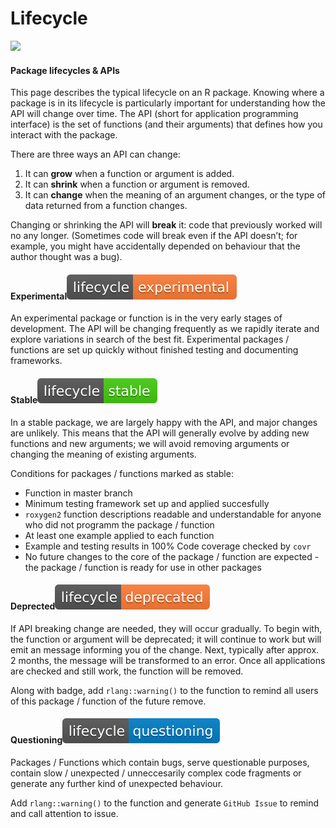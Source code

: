 # Lifecycle

![](https://www.tidyverse.org/lifecycle/images/lifecycle.svg)

#### Package lifecycles & APIs <a id="api"></a>

This page describes the typical lifecycle on an R package. Knowing where a package is in its lifecycle is particularly important for understanding how the API will change over time. The API \(short for application programming interface\) is the set of functions \(and their arguments\) that defines how you interact with the package.

There are three ways an API can change:

1. It can **grow** when a function or argument is added.
2. It can **shrink** when a function or argument is removed.
3. It can **change** when the meaning of an argument changes, or the type of data returned from a function changes.

Changing or shrinking the API will **break** it: code that previously worked will no any longer. \(Sometimes code will break even if the API doesn’t; for example, you might have accidentally depended on behaviour that the author thought was a bug\).

#### Experimental![](.gitbook/assets/lifecycle-experimental.svg) <a id="experimental"></a>

An experimental package or function is in the very early stages of development. The API will be changing frequently as we rapidly iterate and explore variations in search of the best fit. Experimental packages / functions are set up quickly without finished testing and documenting frameworks.

#### Stable![](.gitbook/assets/lifecycle-stable.svg) <a id="stable"></a>

In a stable package, we are largely happy with the API, and major changes are unlikely. This means that the API will generally evolve by adding new functions and new arguments; we will avoid removing arguments or changing the meaning of existing arguments.

Conditions for packages / functions marked as stable:

* Function in master branch
* Minimum testing framework set up and applied succesfully
* `roxygen2` function descriptions readable and understandable for anyone who did not programm the package / function
* At least one example applied to each function
* Example and testing results in 100% Code coverage checked by `covr`
* No future changes to the core of the package / function are expected - the package / function is ready for use in other packages

#### Deprected![](.gitbook/assets/lifecycle-deprecated%20%282%29.svg) <a id="archived"></a>

If API breaking change are needed, they will occur gradually. To begin with, the function or argument will be deprecated; it will continue to work but will emit an message informing you of the change. Next, typically after approx. 2 months, the message will be transformed to an error. Once all applications are checked and still work, the function will be removed.

Along with badge, add `rlang::warning()` to the function to remind all users of this package / function of the future remove. 

#### Questioning![](.gitbook/assets/lifecycle-questioning.svg) <a id="questioning"></a>

Packages / Functions which contain bugs, serve questionable purposes, contain slow / unexpected / unneccesarily complex code fragments or generate any further kind of unexpected behaviour.

Add `rlang::warning()` to the function and generate `GitHub Issue` to remind and call attention to issue.

